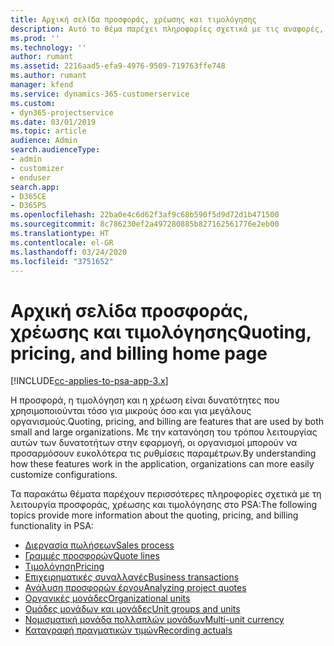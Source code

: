 ```yaml
---
title: Αρχική σελίδα προσφοράς, χρέωσης και τιμολόγησης
description: Αυτό το θέμα παρέχει πληροφορίες σχετικά με τις αναφορές, την τιμολόγηση και τη χρέωση.
ms.prod: ''
ms.technology: ''
author: rumant
ms.assetid: 2216aad5-efa9-4976-9509-719763ffe748
ms.author: rumant
manager: kfend
ms.service: dynamics-365-customerservice
ms.custom:
- dyn365-projectservice
ms.date: 03/01/2019
ms.topic: article
audience: Admin
search.audienceType:
- admin
- customizer
- enduser
search.app:
- D365CE
- D365PS
ms.openlocfilehash: 22ba0e4c6d62f3af9c68b590f5d9d72d1b471500
ms.sourcegitcommit: 8c786230ef2a497280885b827162561776e2eb00
ms.translationtype: HT
ms.contentlocale: el-GR
ms.lasthandoff: 03/24/2020
ms.locfileid: "3751652"
---
```

# <a name="quoting-pricing-and-billing-home-page"></a><span data-ttu-id="12439-103">Αρχική σελίδα προσφοράς, χρέωσης και τιμολόγησης</span><span class="sxs-lookup"><span data-stu-id="12439-103">Quoting, pricing, and billing home page</span></span>

[!INCLUDE[cc-applies-to-psa-app-3.x](../includes/cc-applies-to-psa-app-3x.md)]

<span data-ttu-id="12439-104">Η προσφορά, η τιμολόγηση και η χρέωση είναι δυνατότητες που χρησιμοποιούνται τόσο για μικρούς όσο και για μεγάλους οργανισμούς.</span><span class="sxs-lookup"><span data-stu-id="12439-104">Quoting, pricing, and billing are features that are used by both small and large organizations.</span></span> <span data-ttu-id="12439-105">Με την κατανόηση του τρόπου λειτουργίας αυτών των δυνατοτήτων στην εφαρμογή, οι οργανισμοί μπορούν να προσαρμόσουν ευκολότερα τις ρυθμίσεις παραμέτρων.</span><span class="sxs-lookup"><span data-stu-id="12439-105">By understanding how these features work in the application, organizations can more easily customize configurations.</span></span>

<span data-ttu-id="12439-106">Τα παρακάτω θέματα παρέχουν περισσότερες πληροφορίες σχετικά με τη λειτουργία προσφοράς, χρέωσης και τιμολόγησης στο PSA:</span><span class="sxs-lookup"><span data-stu-id="12439-106">The following topics provide more information about the quoting, pricing, and billing functionality in PSA:</span></span>

- [<span data-ttu-id="12439-107">Διεργασία πωλήσεων</span><span class="sxs-lookup"><span data-stu-id="12439-107">Sales process</span></span>](basic-sales-process.md)
- [<span data-ttu-id="12439-108">Γραμμές προσφορών</span><span class="sxs-lookup"><span data-stu-id="12439-108">Quote lines</span></span>](basic-quote-lines.md)
- [<span data-ttu-id="12439-109">Τιμολόγηση</span><span class="sxs-lookup"><span data-stu-id="12439-109">Pricing</span></span>](basic-pricing.md)
- [<span data-ttu-id="12439-110">Επιχειρηματικές συναλλαγές</span><span class="sxs-lookup"><span data-stu-id="12439-110">Business transactions</span></span>](basic-business-transactions.md)
- [<span data-ttu-id="12439-111">Ανάλυση προσφορών έργου</span><span class="sxs-lookup"><span data-stu-id="12439-111">Analyzing project quotes</span></span>](basic-analyzing-quotes.md)
- [<span data-ttu-id="12439-112">Οργανικές μονάδες</span><span class="sxs-lookup"><span data-stu-id="12439-112">Organizational units</span></span>](advanced-organizational.md)
- [<span data-ttu-id="12439-113">Ομάδες μονάδων και μονάδες</span><span class="sxs-lookup"><span data-stu-id="12439-113">Unit groups and units</span></span>](advanced-units.md)
- [<span data-ttu-id="12439-114">Νομισματική μονάδα πολλαπλών μονάδων</span><span class="sxs-lookup"><span data-stu-id="12439-114">Multi-unit currency</span></span>](advanced-currency.md)
- [<span data-ttu-id="12439-115">Καταγραφή πραγματικών τιμών</span><span class="sxs-lookup"><span data-stu-id="12439-115">Recording actuals</span></span>](advanced-actuals.md)
